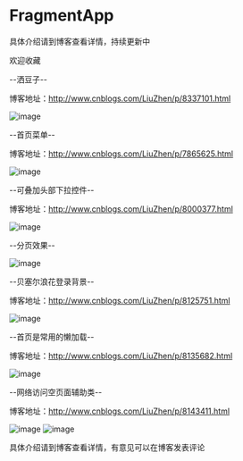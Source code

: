 # FragmentApp
具体介绍请到博客查看详情，持续更新中

欢迎收藏

--洒豆子--

博客地址：http://www.cnblogs.com/LiuZhen/p/8337101.html

![image](https://github.com/1024477951/FragmentApp/blob/master/app/src/main/gif/beans.gif)

--首页菜单--

博客地址：http://www.cnblogs.com/LiuZhen/p/7865625.html

![image](https://github.com/1024477951/FragmentApp/blob/master/app/src/main/gif/menu.gif)

--可叠加头部下拉控件--

博客地址：http://www.cnblogs.com/LiuZhen/p/8000377.html

![image](https://github.com/1024477951/FragmentApp/blob/master/app/src/main/gif/pull4.gif)

--分页效果--

![image](https://github.com/1024477951/FragmentApp/blob/master/app/src/main/gif/page.gif)

--贝塞尔浪花登录背景--

博客地址：http://www.cnblogs.com/LiuZhen/p/8125751.html

![image](https://github.com/1024477951/FragmentApp/blob/master/app/src/main/gif/water.gif)

--首页是常用的懒加载--

博客地址：http://www.cnblogs.com/LiuZhen/p/8135682.html

![image](https://github.com/1024477951/FragmentApp/blob/master/app/src/main/gif/lazy.gif)

--网络访问空页面辅助类--

博客地址：http://www.cnblogs.com/LiuZhen/p/8143411.html

![image](https://github.com/1024477951/FragmentApp/blob/master/app/src/main/gif/empty.gif)
![image](https://github.com/1024477951/FragmentApp/blob/master/app/src/main/gif/loading.gif)

具体介绍请到博客查看详情，有意见可以在博客发表评论
